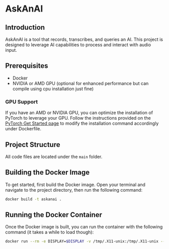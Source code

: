 # AskAnAI

## Introduction
AskAnAI is a tool that records, transcribes, and queries an AI. This project is designed to leverage AI capabilities to process and interact with audio input.

## Prerequisites
- Docker
- NVIDIA or AMD GPU (optional for enhanced performance but can compile using cpu installation just fine)

### GPU Support
If you have an AMD or NVIDIA GPU, you can optimize the installation of PyTorch to leverage your GPU. Follow the instructions provided on the [PyTorch Get Started page](https://pytorch.org/get-started/locally/) to modify the installation command accordingly under Dockerfile.

## Project Structure
All code files are located under the `main` folder.

## Building the Docker Image
To get started, first build the Docker image. Open your terminal and navigate to the project directory, then run the following command:

```sh
docker build -t askanai .
```

## Running the Docker Container
Once the Docker image is built, you can run the container with the following command (it takes a while to load though):

```sh
docker run --rm -e DISPLAY=$DISPLAY -v /tmp/.X11-unix:/tmp/.X11-unix --device /dev/snd askanai
```